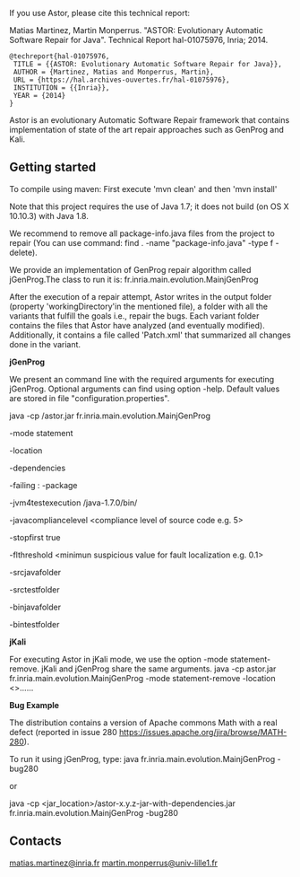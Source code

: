 If you use Astor, please cite this technical report:

Matias Martinez, Martin Monperrus. "ASTOR: Evolutionary Automatic Software Repair for Java". Technical Report hal-01075976, Inria; 2014. 

    @techreport{hal-01075976,
     TITLE = {{ASTOR: Evolutionary Automatic Software Repair for Java}},
     AUTHOR = {Martinez, Matias and Monperrus, Martin},
     URL = {https://hal.archives-ouvertes.fr/hal-01075976},
     INSTITUTION = {{Inria}},
     YEAR = {2014}
    }

Astor is an evolutionary Automatic Software Repair framework that contains implementation of state of the art repair approaches such as GenProg and Kali.


Getting started
-------

To compile using maven:
First execute 'mvn clean' and  then 'mvn install'

Note that this project requires the use of Java 1.7; it does not build (on OS X 10.10.3) with Java 1.8.

We recommend to remove all package-info.java files from the project to repair (You can use command: find . -name "package-info.java" -type f -delete).


We provide an implementation of GenProg repair algorithm called jGenProg.The class to run it is:
fr.inria.main.evolution.MainjGenProg

After the execution of a repair attempt, Astor writes in the output folder (property 'workingDirectory'in the mentioned file), a folder with all the variants that fulfill the goals i.e., repair the bugs.
Each variant folder contains the files that Astor have analyzed (and eventually modified). Additionally, it contains a file called 'Patch.xml' that summarized all changes done in the variant.


**jGenProg**

We present an command line with the required arguments for executing jGenProg.  Optional arguments can find using option -help. Default values are stored in file "configuration.properties".

java  -cp <location>/astor.jar fr.inria.main.evolution.MainjGenProg 

-mode statement 

-location <location of the project to repair> 

-dependencies <folder with the dependencies of the application to repair> 

-failing <failing test case>: -package <package to manipulate> 

-jvm4testexecution <jdklocation>/java-1.7.0/bin/ 

-javacompliancelevel <compliance level of source code e.g. 5> 

-stopfirst true 

-flthreshold <minimun suspicious value for fault localization e.g. 0.1>

-srcjavafolder <source code folder>

-srctestfolder <test folder> 

-binjavafolder <class folder> 

-bintestfolder <test class folder> 



**jKali**

For executing Astor in jKali mode, we use the option -mode statement-remove. jKali and jGenProg share the same arguments.
java  -cp astor.jar fr.inria.main.evolution.MainjGenProg -mode statement-remove -location <>......


**Bug Example**

The distribution contains a version of Apache commons Math with a real defect (reported in issue 280 https://issues.apache.org/jira/browse/MATH-280).

To run it using jGenProg, type: java fr.inria.main.evolution.MainjGenProg -bug280

or 

java -cp <jar_location>/astor-x.y.z-jar-with-dependencies.jar fr.inria.main.evolution.MainjGenProg -bug280


Contacts
--------
matias.martinez@inria.fr
martin.monperrus@univ-lille1.fr
